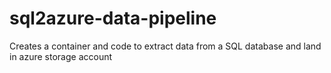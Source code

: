 # sql2azure-data-pipeline
Creates a container and code to extract data from a SQL database and land in azure storage account 
